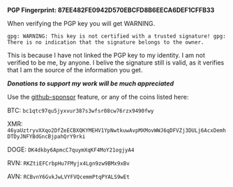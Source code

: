 ****PGP Fingerprint: 87EE482FE0942D570EBCFD8B6EECA6DEF1CFFB33****


When verifying the PGP key you will get WARNING.

``gpg: WARNING: This key is not certified with a trusted signature!
gpg: There is no indication that the signature belongs to the owner.``


This is because I have not linked the PGP key to my identity.
I am not verified to be me, by anyone. 
I belive the signature still is valid, as it verifies that I am the source of the information you get.




***Donations to support my work will be much appreciated***

Use the [github-sponsor](https://github.com/sponsors/fdoving) feature, or any of the coins listed here:

BTC: `bc1qtc97qu5jyxvur387s3wfsr08cw76rzx9490fwy`

XMR: `46yaUztryvXXqo2DfZeECBXQKYMEHV1YpNwtkuwAvpMXMovWWJ6qDFVZj3DULj6AcxDemhDTDyJNFYBdGncBjpahQrY9rki`

DOGE: `DK4dkby6ApmcC7quymXqKF4MoY21ogjyA4`

RVN: `RKZtiEFCrbpHu7FMyjx4Lgn9zw9BMx9xBv`

AVN: `RCBvnY6GvkJwLVYFVQcemmPtqPYALS9wEt`


